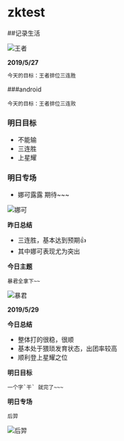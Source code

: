 ﻿# zktest

##记录生活

![王者](https://timgsa.baidu.com/timg?image&quality=80&size=b9999_10000&sec=1558950143543&di=eb70977d8b692788641f04326c8046ab&imgtype=0&src=http%3A%2F%2Fthumb10.jfcdns.com%2F2018-05%2Fbce5afa8743b2e39.jpeg)

**2019/5/27**

```php
今天的目标：王者排位三连胜
```

###android

`今天的目标：王者排位三连败`



### 明日目标

- 不能输
- 三连胜
- 上星耀



### 明日专场

- 娜可露露  期待~~~

![娜可](https://timgsa.baidu.com/timg?image&quality=80&size=b9999_10000&sec=1558959295070&di=0b3ec6f9c7c146ff518d924f6a45d1da&imgtype=0&src=http%3A%2F%2Fimg3.duitang.com%2Fuploads%2Fitem%2F201602%2F27%2F20160227144351_T5f8e.jpeg)



**昨日总结**

- 三连胜，基本达到预期👍
- 其中娜可表现尤为突出

**今日主题**

```
暴君全拿下~~
```

![暴君](https://timgsa.baidu.com/timg?image&quality=80&size=b9999_10000&sec=1559105411725&di=3250673be8539d39fd6cc1372546ce3f&imgtype=0&src=http%3A%2F%2Fn.sinaimg.cn%2Fsinacn%2Fw640h400%2F20180112%2F2994-fyqnicm0958449.jpg)



**2019/5/29**

**今日总结**

- 整体打的很稳，很顺
- 基本处于猥琐发育状态，出团率较高
- 顺利登上星耀之位

**明日目标**

```
一个字`干` 就完了~~~
```

**明日专场**

`后羿`

![后羿](https://timgsa.baidu.com/timg?image&quality=80&size=b9999_10000&sec=1559135000607&di=cc5c3143e43b1234f358cbe05b9813af&imgtype=0&src=http%3A%2F%2Fpic.9ht.com%2Fup%2F2017-3%2F2017324164742.jpg)